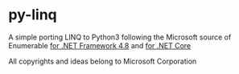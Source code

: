 # py-linq
A simple porting LINQ to Python3 following the Microsoft source of Enumerable [for .NET Framework 4.8](https://referencesource.microsoft.com/#System.Core/System/Linq/Enumerable.cs) and [for .NET Core](https://github.com/dotnet/corefx/tree/master/src/System.Linq/src/System/Linq)

All copyrights and ideas belong to Microsoft Corporation
